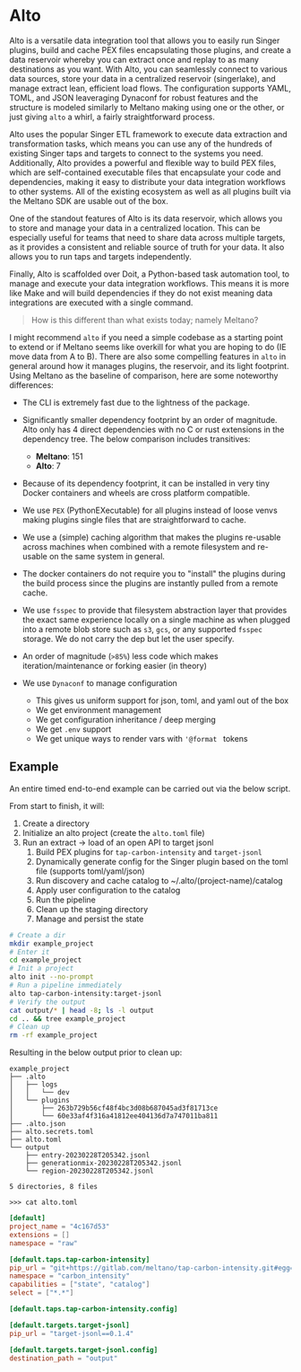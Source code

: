 # Alto

Alto is a versatile data integration tool that allows you to easily run Singer plugins, build and cache PEX files encapsulating those plugins, and create a data reservoir whereby you can extract once and replay to as many destinations as you want. With Alto, you can seamlessly connect to various data sources, store your data in a centralized reservoir (singerlake), and manage extract lean, efficient load flows. The configuration supports YAML, TOML, and JSON leaveraging Dynaconf for robust features and the structure is modeled similarly to Meltano making using one or the other, or just giving `alto` a whirl, a fairly straightforward process.

Alto uses the popular Singer ETL framework to execute data extraction and transformation tasks, which means you can use any of the hundreds of existing Singer taps and targets to connect to the systems you need. Additionally, Alto provides a powerful and flexible way to build PEX files, which are self-contained executable files that encapsulate your code and dependencies, making it easy to distribute your data integration workflows to other systems. All of the existing ecosystem as well as all plugins built via the Meltano SDK are usable out of the box.

One of the standout features of Alto is its data reservoir, which allows you to store and manage your data in a centralized location. This can be especially useful for teams that need to share data across multiple targets, as it provides a consistent and reliable source of truth for your data. It also allows you to run taps and targets independently.

Finally, Alto is scaffolded over Doit, a Python-based task automation tool, to manage and execute your data integration workflows. This means it is more like Make and will build dependencies if they do not exist meaning data integrations are executed with a single command.

> How is this different than what exists today; namely Meltano?

I might recommend `alto` if you need a simple codebase as a starting point to extend or if Meltano seems like overkill for what you are hoping to do (IE move data from A to B). There are also some compelling features in `alto` in general around how it manages plugins, the reservoir, and its light footprint. Using Meltano as the baseline of comparison, here are some noteworthy differences:

- The CLI is extremely fast due to the lightness of the package.

- Significantly smaller dependency footprint by an order of magnitude. Alto only has 4 direct dependencies with no C or rust extensions in the dependency tree. The below comparison includes transitives:
    - **Meltano**: 151
    - **Alto**: 7

- Because of its dependency footprint, it can be installed in very tiny Docker containers and wheels are cross platform compatible.

- We use `PEX` (PythonEXecutable) for all plugins instead of loose venvs making plugins single files that are straightforward to cache.

- We use a (simple) caching algorithm that makes the plugins re-usable across machines when combined with a remote filesystem and re-usable on the same system in general.

- The docker containers do not require you to "install" the plugins during the build process since the plugins are instantly pulled from a remote cache.

- We use `fsspec` to provide that filesystem abstraction layer that provides the exact same experience locally on a single machine as when plugged into a remote blob store such as `s3`, `gcs`, or any supported `fsspec` storage. We do not carry the dep but let the user specify.

- An order of magnitude (`>85%`) less code which makes iteration/maintenance or forking easier (in theory)

- We use `Dynaconf` to manage configuration
    - This gives us uniform support for json, toml, and yaml out of the box
    - We get environment management 
    - We get configuration inheritance / deep merging
    - We get `.env` support
    - We get unique ways to render vars with `'@format ` tokens


## Example

An entire timed end-to-end example can be carried out via the below script.

From start to finish, it will:

1. Create a directory
2. Initialize an alto project (create the `alto.toml` file)
3. Run an extract -> load of an open API to target jsonl
    1. Build PEX plugins for `tap-carbon-intensity` and `target-jsonl`
    2. Dynamically generate config for the Singer plugin based on the toml file (supports toml/yaml/json)
    3. Run discovery and cache catalog to ~/.alto/(project-name)/catalog
    4. Apply user configuration to the catalog
    5. Run the pipeline
    6. Clean up the staging directory
    7. Manage and persist the state

```bash
# Create a dir
mkdir example_project
# Enter it
cd example_project
# Init a project
alto init --no-prompt
# Run a pipeline immediately
alto tap-carbon-intensity:target-jsonl
# Verify the output
cat output/* | head -8; ls -l output
cd .. && tree example_project
# Clean up
rm -rf example_project
```

Resulting in the below output prior to clean up:

```
example_project
├── .alto
│   ├── logs
│   │   └── dev
│   └── plugins
│       ├── 263b729b56cf48f4bc3d08b687045ad3f81713ce
│       └── 60e33af4f316a41812ee404136d7a747011ba811
├── .alto.json
├── alto.secrets.toml
├── alto.toml
└── output
    ├── entry-20230228T205342.jsonl
    ├── generationmix-20230228T205342.jsonl
    └── region-20230228T205342.jsonl

5 directories, 8 files
```

`>>> cat alto.toml`

```toml
[default]
project_name = "4c167d53"
extensions = []
namespace = "raw"

[default.taps.tap-carbon-intensity]
pip_url = "git+https://gitlab.com/meltano/tap-carbon-intensity.git#egg=tap_carbon_intensity"
namespace = "carbon_intensity"
capabilities = ["state", "catalog"]
select = ["*.*"]

[default.taps.tap-carbon-intensity.config]

[default.targets.target-jsonl]
pip_url = "target-jsonl==0.1.4"

[default.targets.target-jsonl.config]
destination_path = "output"
```
